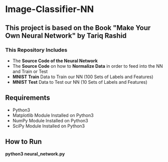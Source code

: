 # Image-Classifier-NN
## This project is based on the Book "Make Your Own Neural Network" by Tariq Rashid
### This Repository Includes
* The **Source Code of the Neural Network**
* The **Source Code** on how to **Normalize Data** in order to feed into the NN and Train or Test
* **MNIST Train** Data to Train our NN (100 Sets of Labels and Features) 
* **MNIST Test** Data to Test our NN (10 Sets of Labels and Features)

## Requirements
* Python3
* Matplotlib Module Installed on Python3
* NumPy Module Installed on Python3
* SciPy Module Installed on Python3

## How to Run
**python3 neural_network.py**
